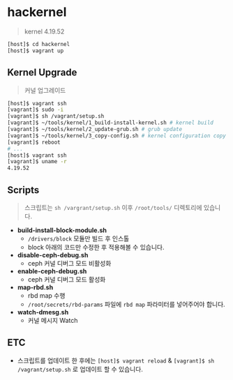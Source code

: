 # hackernel
> kernel 4.19.52

```bash
[host]$ cd hackernel
[host]$ vagrant up
```

## Kernel Upgrade
> 커널 업그레이드
```bash
[host]$ vagrant ssh
[vagrant]$ sudo -i
[vagrant]$ sh /vagrant/setup.sh
[vagrant]$ ~/tools/kernel/1_build-install-kernel.sh # kernel build
[vagrant]$ ~/tools/kernel/2_update-grub.sh # grub update
[vagrant]$ ~/tools/kernel/3_copy-config.sh # kernel configuration copy
[vagrant]$ reboot
# ...
[host]$ vagrant ssh
[vagrant]$ uname -r
4.19.52
```

## Scripts
> 스크립트는 `sh /vargrant/setup.sh` 이후 `/root/tools/` 디렉토리에 있습니다.

- **build-install-block-module.sh**
  - `/drivers/block` 모듈만 빌드 후 인스톨
  - block 아래의 코드만 수정한 후 적용해볼 수 있습니다.
- **disable-ceph-debug.sh**
  - ceph 커널 디버그 모드 비활성화
- **enable-ceph-debug.sh**
  - ceph 커널 디버그 모드 활성화
- **map-rbd.sh**
  - rbd map 수행
  - `/root/secrets/rbd-params` 파일에 `rbd map` 파라미터를 넣어주어야 합니다.
- **watch-dmesg.sh**
  - 커널 메시지 Watch
  
## ETC
- 스크립트를 업데이트 한 후에는 `[host]$ vagrant reload` & `[vagrant]$ sh /vagrant/setup.sh` 로 업데이트 할 수 있습니다.
